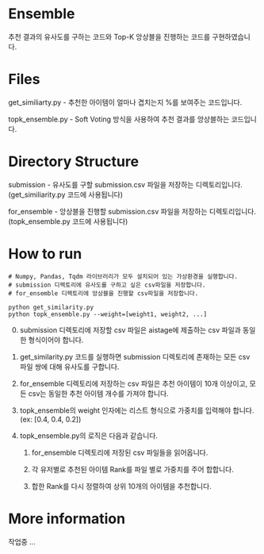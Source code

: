 # Ensemble

추천 결과의 유사도를 구하는 코드와 Top-K 앙상블을 진행하는 코드를 구현하였습니다.

# Files

get_similiarty.py - 추천한 아이템이 얼마나 겹치는지 %를 보여주는 코드입니다. 

topk_ensemble.py - Soft Voting 방식을 사용하여 추천 결과를 앙상블하는 코드입니다.


# Directory Structure

submission - 유사도를 구할 submission.csv 파일을 저장하는 디렉토리입니다. (get_similiarity.py 코드에 사용됩니다)

for_ensemble - 앙상블을 진행할 submission.csv 파일을 저장하는 디렉토리입니다. (topk_ensemble.py 코드에 사용됩니다)

# How to run

```
# Numpy, Pandas, Tqdm 라이브러리가 모두 설치되어 있는 가상환경을 실행합니다.
# submission 디렉토리에 유사도를 구하고 싶은 csv파일을 저장합니다.
# for_ensemble 디렉토리에 앙상블을 진행할 csv파일을 저장합니다.

python get_similarity.py
python topk_ensemble.py --weight=[weight1, weight2, ...]
```

0. submission 디렉토리에 저장할 csv 파일은 aistage에 제출하는 csv 파일과 동일한 형식이어야 합니다. 

1. get_similarity.py 코드를 실행하면 submission 디렉토리에 존재하는 모든 csv 파일 쌍에 대해 유사도를 구합니다.

2. for_ensemble 디렉토리에 저장하는 csv 파일은 추천 아이템이 10개 이상이고, 모든 csv는 동일한 추천 아이템 개수를 가져야 합니다. 

3. topk_ensemble의 weight 인자에는 리스트 형식으로 가중치를 입력해야 합니다. (ex: [0.4, 0.4, 0.2])

4. topk_ensemble.py의 로직은 다음과 같습니다.

    1. for_ensemble 디렉토리에 저장된 csv 파일들을 읽어옵니다.

    2. 각 유저별로 추천된 아이템 Rank를 파일 별로 가중치를 주어 합합니다. 

    3. 합한 Rank를 다시 정렬하여 상위 10개의 아이템을 추천합니다.


# More information

작업중 ...